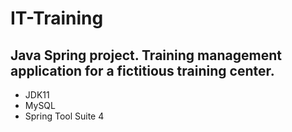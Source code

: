 # IT-Training

## Java Spring project. Training management application for a fictitious training center.

- JDK11
- MySQL 
- Spring Tool Suite 4
